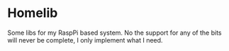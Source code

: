 # Homelib
Some libs for my RaspPi based system.
No the support for any of the bits will never be complete, I only implement what I need.
